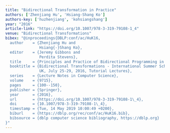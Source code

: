 ```yaml
---
title: "Bidirectional Transformation in Practice"
authors: ['Zhenjiang Hu', 'Hsiang-Shang Ko']
authors-key: ['huzhenjiang', 'kohsiangshang']
year: "2016"
article-link: "https://doi.org/10.1007/978-3-319-79108-1_4"
venue: "Bidirectional Transformations"
bibex: "@inproceedings{DBLP:conf/ac/HuK16,
  author    = {Zhenjiang Hu and
               Hsiang{-}Shang Ko},
  editor    = {Jeremy Gibbons and
               Perdita Stevens},
  title     = {Principles and Practice of Bidirectional Programming in BiGUL},
  booktitle = {Bidirectional Transformations - International Summer School, Oxford,
               UK, July 25-29, 2016, Tutorial Lectures},
  series    = {Lecture Notes in Computer Science},
  volume    = {9715},
  pages     = {100--150},
  publisher = {Springer},
  year      = {2016},
  url       = {https://doi.org/10.1007/978-3-319-79108-1\_4},
  doi       = {10.1007/978-3-319-79108-1\_4},
  timestamp = {Tue, 14 May 2019 10:00:49 +0200},
  biburl    = {https://dblp.org/rec/conf/ac/HuK16.bib},
  bibsource = {dblp computer science bibliography, https://dblp.org}
}"
---
```

